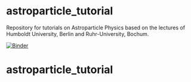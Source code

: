 # astroparticle_tutorial

Repository for tutorials on Astroparticle Physics based on the lectures of Humboldt University, Berlin and Ruhr-University, Bochum.

[![Binder](https://mybinder.org/badge_logo.svg)](https://mybinder.org/v2/gh/G-Sommani/astroparticle_tutorial.git/master?labpath=notebooks/gamma_ray_astronomy.ipynb)
# astroparticle_tutorial
